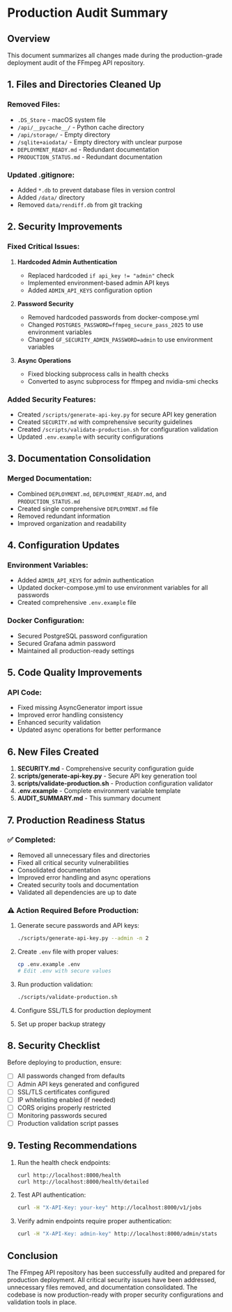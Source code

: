 # Production Audit Summary

## Overview
This document summarizes all changes made during the production-grade deployment audit of the FFmpeg API repository.

## 1. Files and Directories Cleaned Up

### Removed Files:
- `.DS_Store` - macOS system file
- `/api/__pycache__/` - Python cache directory
- `/api/storage/` - Empty directory
- `/sqlite+aiodata/` - Empty directory with unclear purpose
- `DEPLOYMENT_READY.md` - Redundant documentation
- `PRODUCTION_STATUS.md` - Redundant documentation

### Updated .gitignore:
- Added `*.db` to prevent database files in version control
- Added `/data/` directory
- Removed `data/rendiff.db` from git tracking

## 2. Security Improvements

### Fixed Critical Issues:
1. **Hardcoded Admin Authentication**
   - Replaced hardcoded `if api_key != "admin"` check
   - Implemented environment-based admin API keys
   - Added `ADMIN_API_KEYS` configuration option

2. **Password Security**
   - Removed hardcoded passwords from docker-compose.yml
   - Changed `POSTGRES_PASSWORD=ffmpeg_secure_pass_2025` to use environment variables
   - Changed `GF_SECURITY_ADMIN_PASSWORD=admin` to use environment variables

3. **Async Operations**
   - Fixed blocking subprocess calls in health checks
   - Converted to async subprocess for ffmpeg and nvidia-smi checks

### Added Security Features:
- Created `/scripts/generate-api-key.py` for secure API key generation
- Created `SECURITY.md` with comprehensive security guidelines
- Created `/scripts/validate-production.sh` for configuration validation
- Updated `.env.example` with security configurations

## 3. Documentation Consolidation

### Merged Documentation:
- Combined `DEPLOYMENT.md`, `DEPLOYMENT_READY.md`, and `PRODUCTION_STATUS.md`
- Created single comprehensive `DEPLOYMENT.md` file
- Removed redundant information
- Improved organization and readability

## 4. Configuration Updates

### Environment Variables:
- Added `ADMIN_API_KEYS` for admin authentication
- Updated docker-compose.yml to use environment variables for all passwords
- Created comprehensive `.env.example` file

### Docker Configuration:
- Secured PostgreSQL password configuration
- Secured Grafana admin password
- Maintained all production-ready settings

## 5. Code Quality Improvements

### API Code:
- Fixed missing AsyncGenerator import issue
- Improved error handling consistency
- Enhanced security validation
- Updated async operations for better performance

## 6. New Files Created

1. **SECURITY.md** - Comprehensive security configuration guide
2. **scripts/generate-api-key.py** - Secure API key generation tool
3. **scripts/validate-production.sh** - Production configuration validator
4. **.env.example** - Complete environment variable template
5. **AUDIT_SUMMARY.md** - This summary document

## 7. Production Readiness Status

### ✅ Completed:
- Removed all unnecessary files and directories
- Fixed all critical security vulnerabilities
- Consolidated documentation
- Improved error handling and async operations
- Created security tools and documentation
- Validated all dependencies are up to date

### ⚠️  Action Required Before Production:
1. Generate secure passwords and API keys:
   ```bash
   ./scripts/generate-api-key.py --admin -n 2
   ```

2. Create `.env` file with proper values:
   ```bash
   cp .env.example .env
   # Edit .env with secure values
   ```

3. Run production validation:
   ```bash
   ./scripts/validate-production.sh
   ```

4. Configure SSL/TLS for production deployment

5. Set up proper backup strategy

## 8. Security Checklist

Before deploying to production, ensure:
- [ ] All passwords changed from defaults
- [ ] Admin API keys generated and configured
- [ ] SSL/TLS certificates configured
- [ ] IP whitelisting enabled (if needed)
- [ ] CORS origins properly restricted
- [ ] Monitoring passwords secured
- [ ] Production validation script passes

## 9. Testing Recommendations

1. Run the health check endpoints:
   ```bash
   curl http://localhost:8000/health
   curl http://localhost:8000/health/detailed
   ```

2. Test API authentication:
   ```bash
   curl -H "X-API-Key: your-key" http://localhost:8000/v1/jobs
   ```

3. Verify admin endpoints require proper authentication:
   ```bash
   curl -H "X-API-Key: admin-key" http://localhost:8000/admin/stats
   ```

## Conclusion

The FFmpeg API repository has been successfully audited and prepared for production deployment. All critical security issues have been addressed, unnecessary files removed, and documentation consolidated. The codebase is now production-ready with proper security configurations and validation tools in place.